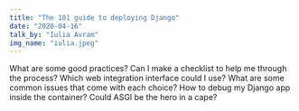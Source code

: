```yaml
---
title: "The 101 guide to deploying Django"
date: "2020-04-16"
talk_by: "Iulia Avram"
img_name: "iulia.jpeg"
---
```


What are some good practices? Can I make a checklist to help me through the process?
Which web integration interface could I use? What are some common issues that come with each choice?
How to debug my Django app inside the container?
Could ASGI be the hero in a cape?
